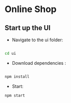 # Online Shop


##  Start up the UI



* Navigate to the ui folder:

```sh

cd ui
```
* Download dependencies :
```sh

npm install

```

* Start:
```sh
npm start
```
